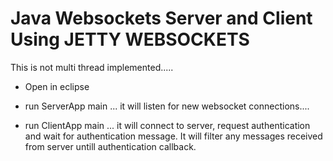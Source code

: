 # Java Websockets Server and Client Using JETTY WEBSOCKETS

This is not multi thread implemented.....

- Open in eclipse

- run ServerApp main ... it will listen for new websocket connections....

- run ClientApp main ... it will connect to server, request authentication and wait for authentication message. It will filter any messages received from server untill authentication callback.